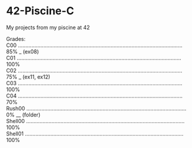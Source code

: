 # 42-Piscine-C
My projects from my piscine at 42

Grades:                                                                                                                            
C00   ..............................................................................................................  85%  _  (ex08)    
C01   ..............................................................................................................  100%    
C02   ..............................................................................................................  75%  _  (ex11, ex12)  
C03   ..............................................................................................................  100%    
C04   ..............................................................................................................  70%    
Rush00   ...........................................................................................................  0%  __  (folder)    
Shell00   ..........................................................................................................  100%    
Shell01   ..........................................................................................................  100%    
